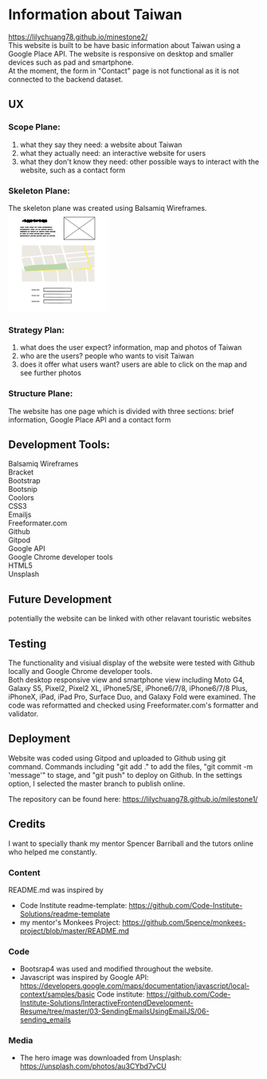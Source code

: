 # Information about Taiwan

https://lilychuang78.github.io/minestone2/<br />
This website is built to be have basic information about Taiwan using a Google Place API.
The website is responsive on desktop and smaller devices such as pad and smartphone.<br />
At the moment, the form in "Contact" page is not functional as it is not connected to the backend dataset.
<br />

## UX
### Scope Plane:
1. what they say they need: a website about Taiwan
2. what they actually need: an interactive website for users
3. what they don't know they need: other possible ways to interact with the website, such as a contact form
### Skeleton Plane:
The skeleton plane was created using Balsamiq Wireframes.<br />
<img src="wireframe.png" alt="wireframe" height="200" width="200"/>

### Strategy Plan:
1. what does the user expect? information, map and photos of Taiwan
2. who are the users? people who wants to visit Taiwan
3. does it offer what users want? users are able to click on the map and see further photos
### Structure Plane:
The website has one page which is divided with three sections: brief information, Google Place API and a contact form
## Development Tools:
Balsamiq Wireframes<br />
Bracket<br />
Bootstrap<br />
Bootsnip<br />
Coolors<br />
CSS3<br />
Emailjs<br />
Freeformater.com<br />
Github<br />
Gitpod<br />
Google API<br />
Google Chrome developer tools<br />
HTML5<br />
Unsplash<br />

## Future Development
potentially the website can be linked with other relavant touristic websites

## Testing
The functionality and visiual display of the website were tested with Github locally and Google Chrome developer tools.<br />
Both desktop responsive view and smartphone view including Moto G4, Galaxy S5, Pixel2, Pixel2 XL, iPhone5/SE, iPhone6/7/8, iPhone6/7/8 Plus, iPhoneX, iPad, iPad Pro, Surface Duo, and Galaxy Fold were examined. 
The code was reformatted and checked using Freeformater.com's formatter and validator.
## Deployment
Website was coded using Gitpod and uploaded to Github using git command.
Commands including "git add ." to add the files, "git commit -m 'message'" to stage, and "git push" to deploy on Github. In the settings option, I selected the master branch to publish online.

The repository can be found here: https://lilychuang78.github.io/milestone1/
## Credits
I want to specially thank my mentor Spencer Barriball and the tutors online who helped me constantly.

### Content
README.md was inspired by
- Code Institute readme-template: https://github.com/Code-Institute-Solutions/readme-template
- my mentor's Monkees Project: https://github.com/5pence/monkees-project/blob/master/README.md
### Code
- Bootsrap4 was used and modified throughout the website.
- Javascript was inspired by 
Google API:
https://developers.google.com/maps/documentation/javascript/local-context/samples/basic
Code institute:
https://github.com/Code-Institute-Solutions/InteractiveFrontendDevelopment-Resume/tree/master/03-SendingEmailsUsingEmailJS/06-sending_emails
### Media
- The hero image was downloaded from Unsplash:<br />
https://unsplash.com/photos/au3CYbd7vCU
